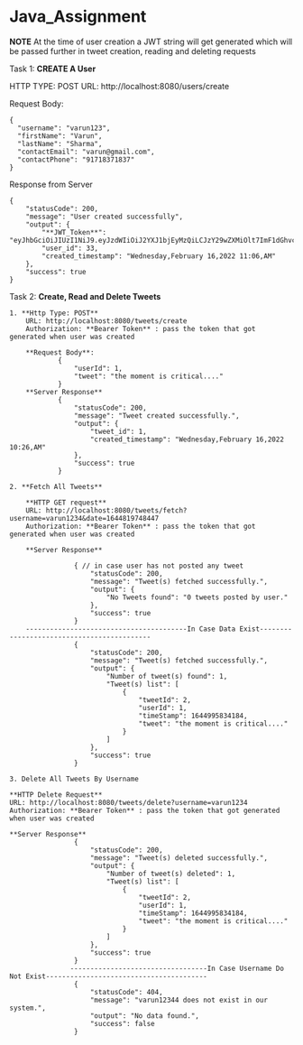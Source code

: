 # Java_Assignment
**NOTE**
    At the time of user creation a JWT string will get generated which will be passed further in tweet creation, reading and deleting requests

Task 1: **CREATE A User**

HTTP TYPE: POST
URL: http://localhost:8080/users/create

Request Body:

    {
      "username": "varun123",
      "firstName": "Varun",
      "lastName": "Sharma",
      "contactEmail": "varun@gmail.com",
      "contactPhone": "91718371837"
    }

Response from Server

    {
        "statusCode": 200,
        "message": "User created successfully",
        "output": {
            "**JWT_Token**": "eyJhbGciOiJIUzI1NiJ9.eyJzdWIiOiJ2YXJ1bjEyMzQiLCJzY29wZXMiOlt7ImF1dGhvcml0eSI6IlJPTEVfQURNSU4ifV0sImlzcyI6IlVqandhbCBTaGFybWEiLCJpYXQiOjE2NDQ5ODk3OTQsImV4cCI6MTY0NTAyNTc5NH0.PL_HTNOGvJNNt2e9t7uqMwhDuUOavYUSWniQDzppi6s",
            "user_id": 33,
            "created_timestamp": "Wednesday,February 16,2022 11:06,AM"
        },
        "success": true
    }

Task 2: **Create, Read and Delete Tweets**

    1. **Http Type: POST**
        URL: http://localhost:8080/tweets/create
        Authorization: **Bearer Token** : pass the token that got generated when user was created
        
        **Request Body**:
                {
                    "userId": 1,
                    "tweet": "the moment is critical...."
                }
        **Server Response**
                {
                    "statusCode": 200,
                    "message": "Tweet created successfully.",
                    "output": {
                        "tweet_id": 1,
                        "created_timestamp": "Wednesday,February 16,2022 10:26,AM"
                    },
                    "success": true
                }
                
    2. **Fetch All Tweets**
    
        **HTTP GET request**
        URL: http://localhost:8080/tweets/fetch?username=varun1234&date=1644819748447
        Authorization: **Bearer Token** : pass the token that got generated when user was created

        **Server Response**
        
                    { // in case user has not posted any tweet
                        "statusCode": 200,
                        "message": "Tweet(s) fetched successfully.",
                        "output": {
                            "No Tweets found": "0 tweets posted by user."
                        },
                        "success": true
                    }
        ----------------------------------------In Case Data Exist-------------------------------------------
                    {
                        "statusCode": 200,
                        "message": "Tweet(s) fetched successfully.",
                        "output": {
                            "Number of tweet(s) found": 1,
                            "Tweet(s) list": [
                                {
                                    "tweetId": 2,
                                    "userId": 1,
                                    "timeStamp": 1644995834184,
                                    "tweet": "the moment is critical...."
                                }
                            ]
                        },
                        "success": true
                    }
    
    3. Delete All Tweets By Username
    
    **HTTP Delete Request**
    URL: http://localhost:8080/tweets/delete?username=varun1234
    Authorization: **Bearer Token** : pass the token that got generated when user was created
    
    **Server Response**
                    {
                        "statusCode": 200,
                        "message": "Tweet(s) deleted successfully.",
                        "output": {
                            "Number of tweet(s) deleted": 1,
                            "Tweet(s) list": [
                                {
                                    "tweetId": 2,
                                    "userId": 1,
                                    "timeStamp": 1644995834184,
                                    "tweet": "the moment is critical...."
                                }
                            ]
                        },
                        "success": true
                    }
                   ----------------------------------In Case Username Do Not Exist---------------------------------------- 
                    {
                        "statusCode": 404,
                        "message": "varun12344 does not exist in our system.",
                        "output": "No data found.",
                        "success": false
                    }
